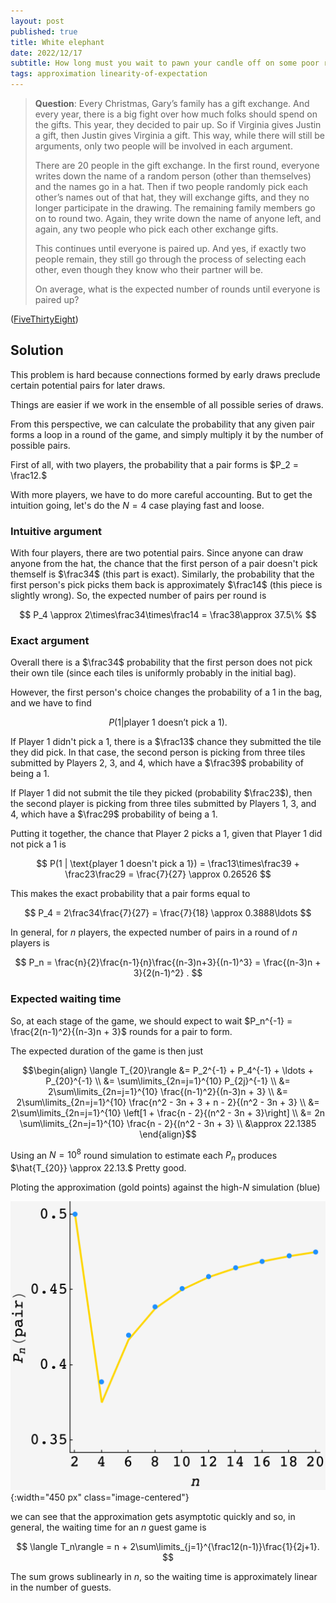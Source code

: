 ```yaml
---
layout: post
published: true
title: White elephant
date: 2022/12/17
subtitle: How long must you wait to pawn your candle off on some poor relative?
tags: approximation linearity-of-expectation 
---
```


>**Question**: Every Christmas, Gary’s family has a gift exchange. And every year, there is a big fight over how much folks should spend on the gifts. This year, they decided to pair up. So if Virginia gives Justin a gift, then Justin gives Virginia a gift. This way, while there will still be arguments, only two people will be involved in each argument.
>
>There are $20$ people in the gift exchange. In the first round, everyone writes down the name of a random person (other than themselves) and the names go in a hat. Then if two people randomly pick each other’s names out of that hat, they will exchange gifts, and they no longer participate in the drawing. The remaining family members go on to round two. Again, they write down the name of anyone left, and again, any two people who pick each other exchange gifts.  
>
>This continues until everyone is paired up. And yes, if exactly two people remain, they still go through the process of selecting each other, even though they know who their partner will be.
>
>On average, what is the expected number of rounds until everyone is paired up?

<!--more-->

([FiveThirtyEight](https://fivethirtyeight.com/features/can-you-make-it-to-2023/))

## Solution

This problem is hard because connections formed by early draws preclude certain potential pairs for later draws. 

Things are easier if we work in the ensemble of all possible series of draws. 

<!-- I'm going to make the simplifying assumption that each pair is independent.  -->

From this perspective, we can calculate the probability that any given pair forms a loop in a round of the game, and simply multiply it by the number of possible pairs.

First of all, with two players, the probability that a pair forms is $P_2 = \frac12.$

With more players, we have to do more careful accounting. But to get the intuition going, let's do the $N=4$ case playing fast and loose. 

### Intuitive argument

With four players, there are two potential pairs. Since anyone can draw anyone from the hat, the chance that the first person of a pair doesn't pick themself is $\frac34$ (this part is exact). Similarly, the probability that the first person's pick picks them back is approximately $\frac14$ (this piece is slightly wrong). So, the expected number of pairs per round is

$$ P_4 \approx 2\times\frac34\times\frac14 = \frac38\approx 37.5\% $$

### Exact argument

Overall there is a $\frac34$ probability that the first person does not pick their own tile (since each tiles is uniformly probably in the initial bag). 

However, the first person's choice changes the probability of a $1$ in the bag, and we have to find 

$$ P(1 | \text{player 1 doesn't pick a 1}). $$

If Player 1 didn't pick a $1,$ there is a $\frac13$ chance they submitted the tile they did pick. In that case, the second person is picking from three tiles submitted by Players 2, 3, and 4, which have a $\frac39$ probability of being a $1.$

If Player 1 did not submit the tile they picked (probability $\frac23$), then the second player is picking from three tiles submitted by Players 1, 3, and 4, which have a $\frac29$ probability of being a $1.$

Putting it together, the chance that Player 2 picks a $1,$ given that Player 1 did not pick a 1 is 

$$ P(1 | \text{player 1 doesn't pick a 1}) = \frac13\times\frac39 + \frac23\frac29 = \frac{7}{27} \approx 0.26526 $$

This makes the exact probability that a pair forms equal to 

$$ P_4 = 2\frac34\frac{7}{27} = \frac{7}{18} \approx 0.3888\ldots $$

In general, for $n$ players, the expected number of pairs in a round of $n$ players is

$$ P_n = \frac{n}{2}\frac{n-1}{n}\frac{(n-3)n+3}{(n-1)^3} = \frac{(n-3)n + 3}{2(n-1)^2} . $$
<!-- $$ P_n = \frac{n}{2}\frac{n-1}{n^2} = \frac{n-1}{2n}. $$ -->

### Expected waiting time

So, at each stage of the game, we should expect to wait $P_n^{-1} = \frac{2(n-1)^2}{(n-3)n + 3}$ rounds for a pair to form.

The expected duration of the game is then just 

$$\begin{align}
  \langle T_{20}\rangle &= P_2^{-1} + P_4^{-1} + \ldots + P_{20}^{-1} \\
  &= \sum\limits_{2n=j=1}^{10} P_{2j}^{-1} \\
  &= 2\sum\limits_{2n=j=1}^{10} \frac{(n-1)^2}{(n-3)n + 3} \\
  &= 2\sum\limits_{2n=j=1}^{10} \frac{n^2 - 3n + 3 + n - 2}{(n^2 - 3n + 3} \\
  &= 2\sum\limits_{2n=j=1}^{10} \left[1 + \frac{n - 2}{(n^2 - 3n + 3}\right] \\
  &= 2n \sum\limits_{2n=j=1}^{10} \frac{n - 2}{(n^2 - 3n + 3} \\
  &\approx 22.1385
\end{align}$$

Using an $N = 10^8$ round simulation to estimate each $P_n$ produces $\hat{T_{20}} \approx 22.13.$ Pretty good.

Ploting the approximation (gold points) against the high-$N$ simulation (blue)

![](/img/2022-12-17-christmas-game.png){:width="450 px" class="image-centered"}

we can see that the approximation gets asymptotic quickly and so, in general, the waiting time for an $n$ guest game is

$$ \langle T_n\rangle = n + 2\sum\limits_{j=1}^{\frac12(n-1)}\frac{1}{2j+1}. $$

The sum grows sublinearly in $n,$ so the waiting time is approximately linear in the number of guests.

<br>
